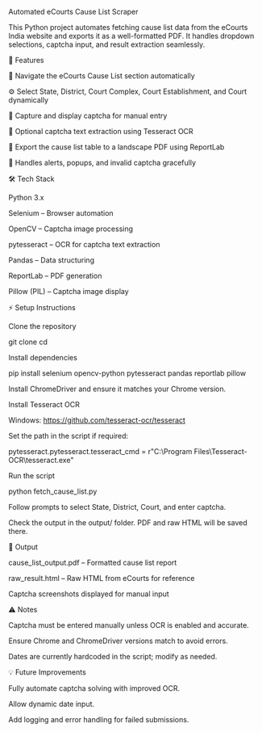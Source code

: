 Automated eCourts Cause List Scraper

This Python project automates fetching cause list data from the eCourts India
 website and exports it as a well-formatted PDF. It handles dropdown selections, captcha input, and result extraction seamlessly.

🚀 Features

🧩 Navigate the eCourts Cause List section automatically

⚙️ Select State, District, Court Complex, Court Establishment, and Court dynamically

🔐 Capture and display captcha for manual entry

🧠 Optional captcha text extraction using Tesseract OCR

🧾 Export the cause list table to a landscape PDF using ReportLab

🧹 Handles alerts, popups, and invalid captcha gracefully

🛠️ Tech Stack

Python 3.x

Selenium – Browser automation

OpenCV – Captcha image processing

pytesseract – OCR for captcha text extraction

Pandas – Data structuring

ReportLab – PDF generation

Pillow (PIL) – Captcha image display

⚡ Setup Instructions

Clone the repository

git clone <your-repo-url>
cd <repo-directory>


Install dependencies

pip install selenium opencv-python pytesseract pandas reportlab pillow


Install ChromeDriver and ensure it matches your Chrome version.

Install Tesseract OCR

Windows: https://github.com/tesseract-ocr/tesseract

Set the path in the script if required:

pytesseract.pytesseract.tesseract_cmd = r"C:\Program Files\Tesseract-OCR\tesseract.exe"


Run the script

python fetch_cause_list.py


Follow prompts to select State, District, Court, and enter captcha.

Check the output in the output/ folder. PDF and raw HTML will be saved there.

📂 Output

cause_list_output.pdf – Formatted cause list report

raw_result.html – Raw HTML from eCourts for reference

Captcha screenshots displayed for manual input

⚠️ Notes

Captcha must be entered manually unless OCR is enabled and accurate.

Ensure Chrome and ChromeDriver versions match to avoid errors.

Dates are currently hardcoded in the script; modify as needed.

💡 Future Improvements

Fully automate captcha solving with improved OCR.

Allow dynamic date input.

Add logging and error handling for failed submissions.
